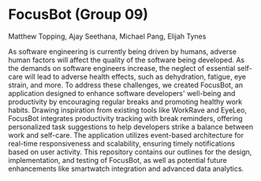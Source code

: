 # FocusBot (Group 09)

Matthew Topping, Ajay Seethana, Michael Pang, Elijah Tynes

As software engineering is currently being driven by humans, adverse human factors will affect the quality of the software being developed. As the demands on software engineers increase, the neglect of essential self-care will lead to adverse health effects, such as dehydration, fatigue, eye strain, and more. To address these challenges, we created FocusBot, an application designed to enhance software developers' well-being and productivity by encouraging regular breaks and promoting healthy work habits. Drawing inspiration from existing tools like WorkRave and EyeLeo, FocusBot integrates productivity tracking with break reminders, offering personalized task suggestions to help developers strike a balance between work and self-care. The application utilizes event-based architecture for real-time responsiveness and scalability, ensuring timely notifications based on user activity. This repository contains our outlines for the design, implementation, and testing of FocusBot, as well as potential future enhancements like smartwatch integration and advanced data analytics. 
